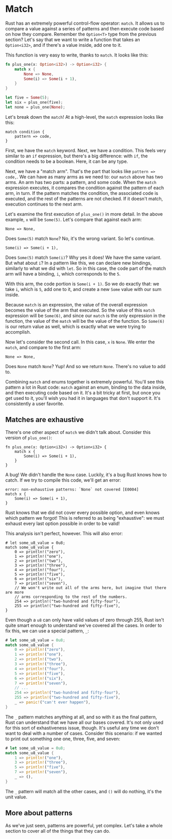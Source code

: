 # Match

Rust has an extremely powerful control-flow operator: `match`. It allows us to
compare a value against a series of patterns and then execute code based on
how they compare. Remember the `Option<T>` type from the previous section?
Let's say that we want to write a function that takes an `Option<i32>`, and
if there's a value inside, add one to it.

This function is very easy to write, thanks to `match`. It looks like this:

```rust
fn plus_one(x: Option<i32>) -> Option<i32> {
    match x {
        None => None,
        Some(i) => Some(i + 1),
    }
}

let five = Some(5);
let six = plus_one(five);
let none = plus_one(None);
```

Let's break down the `match`! At a high-level, the `match` expression looks
like this:

```text
match condition {
    pattern => code,
}
```

First, we have the `match` keyword. Next, we have a condition. This feels very
similar to an `if` expression, but there's a big difference: with `if`, the
condition needs to be a boolean. Here, it can be any type.

Next, we have a "match arm". That's the part that looks like `pattern =>
code,`.  We can have as many arms as we need to: our `match` above has two
arms. An arm has two parts: a pattern, and some code. When the `match`
expression executes, it compares the condition against the pattern of each arm,
in turn. If the pattern matches the condition, the associated code is executed,
and the rest of the patterns are not checked. If it doesn't match, execution
continues to the next arm.

Let's examine the first execution of `plus_one()` in more detail. In the above
example, `x` will be `Some(5)`. Let's compare that against each arm:

```text
None => None,
```

Does `Some(5)` match `None`? No, it's the wrong variant. So let's continue.

```text
Some(i) => Some(i + 1),
```

Does `Some(5)` match `Some(i)`? Why yes it does! We have the same variant. But
what about `i`? In a pattern like this, we can declare new bindings, similarly
to what we did with `let`. So in this case, the code part of the match arm will
have a binding, `i`, which corresponds to the `5`.

With this arm, the code portion is `Some(i + 1)`. So we do exactly that: we
take `i`, which is `5`, add one to it, and create a new `Some` value with our
sum inside.

Because `match` is an expression, the value of the overall expression becomes
the value of the arm that executed. So the value of this `match` expression
will be `Some(6)`, and since our `match` is the only expression in the
function, the value of the `match` will be the value of the function. So
`Some(6)` is our return value as well, which is exactly what we were trying
to accomplish.

Now let's consider the second call. In this case, `x` is `None`. We enter the
`match`, and compare to the first arm:

```text
None => None,
```

Does `None` match `None`? Yup! And so we return `None`. There's no value to add
to.

Combining `match` and enums together is extremely powerful. You'll see this
pattern a lot in Rust code: `match` against an enum, binding to the data
inside, and then executing code based on it. It's a bit tricky at first, but
once you get used to it, you'll wish you had it in languages that don't support
it. It's consistently a user favorite.

## Matches are exhaustive

There's one other aspect of `match` we didn't talk about. Consider this version
of `plus_one()`:

```rust,ignore
fn plus_one(x: Option<i32>) -> Option<i32> {
    match x {
        Some(i) => Some(i + 1),
    }
}
```

A bug! We didn't handle the `None` case. Luckily, it's a bug Rust knows how to catch.
If we try to compile this code, we'll get an error:

```text
error: non-exhaustive patterns: `None` not covered [E0004]
match x {
    Some(i) => Some(i + 1),
}
```

Rust knows that we did not cover every possible option, and even knows which
pattern we forgot! This is referred to as being "exhaustive": we must exhaust
every last option possible in order to be valid!

This analysis isn't perfect, however. This will also error:

```rust,ignore
# let some_u8_value = 0u8;
match some_u8_value {
    0 => println!("zero"),
    1 => println!("one"),
    2 => println!("two"),
    3 => println!("three"),
    4 => println!("four"),
    5 => println!("five"),
    6 => println!("six"),
    7 => println!("seven"),
    // We won't write out all of the arms here, but imagine that there are more
    // arms corresponding to the rest of the numbers.
    254 => println!("two-hundred and fifty-four"),
    255 => println!("two-hundred and fifty-five"),
}
```

Even though a `u8` can only have valid values of zero through 255, Rust isn't
quite smart enough to understand we've covered all the cases. In order to fix
this, we can use a special pattern, `_`:

```rust
# let some_u8_value = 0u8;
match some_u8_value {
    0 => println!("zero"),
    1 => println!("one"),
    2 => println!("two"),
    3 => println!("three"),
    4 => println!("four"),
    5 => println!("five"),
    6 => println!("six"),
    7 => println!("seven"),
    // ...
    254 => println!("two-hundred and fifty-four"),
    255 => println!("two-hundred and fifty-five"),
    _ => panic!("can't ever happen"),
}
```

The `_` pattern matches anything at all, and so with it as the final pattern,
Rust can understand that we have all our bases covered. It's not only used for
this sort of exhastiveness issue, though. It's useful any time we don't want to
deal with a number of cases. Consider this scenario: if we wanted to print out
something one one, three, five, and seven:

```rust
# let some_u8_value = 0u8;
match some_u8_value {
    1 => println!("one"),
    3 => println!("three"),
    5 => println!("five"),
    7 => println!("seven"),
    _ => (),
}
```

The `_` pattern will match all the other cases, and `()` will do nothing, it's
the unit value.

## More about patterns

As we've just seen, patterns are powerful, yet complex. Let's take a whole
section to cover all of the things that they can do.
